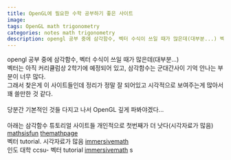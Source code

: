 ```yaml
---
title: OpenGL에 필요한 수학 공부하기 좋은 사이트
image: 
tags: OpenGL math trigonometry
categories: notes math trigonometry
description: opengl 공부 중에 삼각함수, 벡터 수식이 쓰일 때가 많은데(대부분...) 벡터는 아직 커리큘럼상 2학기에 예정되어 있고, 삼각함수는 군대간사이 기억 안나는 부분이 너무 많다. 그래서 찾은게 이 사이트들인데 정리가 정말 잘 되어있고 시각적으로 보여주는게 많아서 꽤 쓸만한 것 같다.
---
```

opengl 공부 중에 삼각함수, 벡터 수식이 쓰일 때가 많은데(대부분...) \
벡터는 아직 커리큘럼상 2학기에 예정되어 있고, 삼각함수는 군대간사이 기억 안나는 부분이 너무 많다.\
그래서 찾은게 이 사이트들인데 정리가 정말 잘 되어있고 시각적으로 보여주는게 많아서\
꽤 쓸만한 것 같다.\
\
당분간 기본적인 것들 다지고 나서 OpenGL 깊게 파봐야겠다...
\
\
아래는 삼각함수 튜토리얼 사이트들 개인적으로 첫번째가 더 낫다(시각자료가 많음)
[mathsisfun](https://www.mathsisfun.com/algebra/trigonometry-index.html)
[themathpage](https://themathpage.com/aTrig/trigonometry.htm)
\
벡터 tutorial. 시각자료가 많음
[immersivemath](http://immersivemath.com/ila/index.html)
\
인도 대학 ccsu- 벡터 tutorial
[immersivemath](https://chortle.ccsu.edu/vectorlessons/vectorindex.html)
s